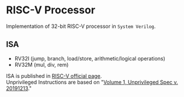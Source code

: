 # RISC-V Processor

Implementation of 32-bit RISC-V processor in `System Verilog`.


## ISA
- RV32I (jump, branch, load/store, arithmetic/logical operations)
- RV32M (mul, div, rem)

ISA is published in [RISC-V official page](https://riscv.org/technical/specifications/).<br>
Unprivileged Instructions are based on "[Volume 1, Unprivileged Spec v. 20191213](https://github.com/riscv/riscv-isa-manual/releases/download/Ratified-IMAFDQC/riscv-spec-20191213.pdf)."<br>